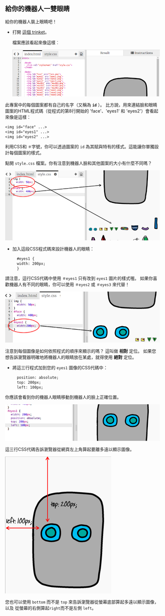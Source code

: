 ## 給你的機器人一雙眼睛

給你的機器人裝上眼睛吧！

+ 打開 [這個 trinket](http://jumpto.cc/web-robot)。
    
    檔案應該看起來像這樣︰
    
    ![截圖](images/robot-starter.png)

此專案中的每個圖案都有自己的名字（又稱為 **`id`** ）。 比方說，用來連結臉和眼睛圖案的HTML程式碼（從程式的第8行開始的 'face'、'eyes1' 和 'eyes2'）會看起來像是這樣：

    <img id="face" ...>
    <img id="eyes1" ...>
    <img id="eyes2" ...>
    

利用CSS和 `＃`字號，你可以透過圖案的 `id` 為其賦與特有的樣式。這能讓你單獨設計每個圖案的樣式。

點開 `style.css` 檔案。你有注意到機器人臉和其他圖案的大小有什麼不同嗎？

![截圖](images/robot-id.png)

+ 加入這段CSS程式碼來設計機器人的眼睛：
    
        #eyes1 {
        width: 200px;
        }
        

請注意，這行CSS代碼中使用 `＃eyes1` 只有改到 `eyes1` 圖片的樣式喔。 如果你喜歡機器人有不同的眼睛，你可以使用 `＃eyes2` 或 `＃eyes3` 來代替！

![截圖](images/robot-eyes-width.png)

注意到每個圖像是如何依照程式的順序來顯示的嗎？ 這叫做 **相對** 定位。 如果您想告訴瀏覽器明確地將機器人的眼睛放在某處，就得使用 **絕對** 定位。

+ 將這三行程式加到您的 `eyes1` 圖像的CSS代碼中：
    
        position: absolute;
        top: 200px;
        left: 100px;
        

你應該會看到你的機器人眼睛移動到機器人的臉上正確位置。

![截圖](images/robot-eyes-position.png)

這三行CSS代碼告訴瀏覽器從網頁左上角算起要離多遠以顯示圖像。

![截圖](images/robot-eyes-position2.png)

您也可以使用 `bottom` 而不是 `top` 來告訴瀏覽器從螢幕底部算起多遠以顯示圖像，以及 從螢幕的右側算起`right`而不是左側 `left`。